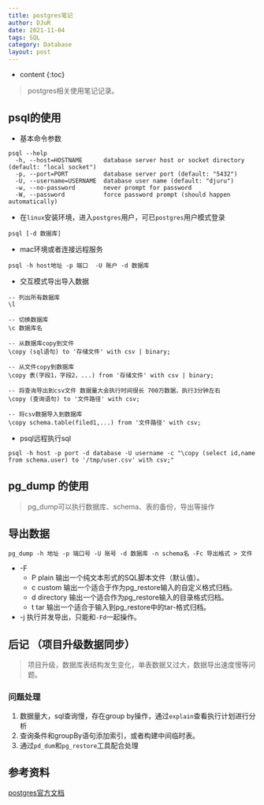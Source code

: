 ```yaml
---
title: postgres笔记
author: DJuR
date: 2021-11-04
tags: SQL
category: Database
layout: post
---
```


* content
{:toc}

> postgres相关使用笔记记录。


<!--more-->

psql的使用
-----------------

* 基本命令参数

```shell
psql --help
  -h, --host=HOSTNAME      database server host or socket directory (default: "local socket")
  -p, --port=PORT          database server port (default: "5432")
  -U, --username=USERNAME  database user name (default: "djuru")
  -w, --no-password        never prompt for password
  -W, --password           force password prompt (should happen automatically)
```


* 在`linux`安装环境，进入`postgres`用户，可已`postgres`用户模式登录

```shell
psql [-d 数据库]
```

* mac环境或者连接远程服务

```shell
psql -h host地址 -p 端口  -U 账户 -d 数据库 
```

* 交互模式导出导入数据

```postgresql
-- 列出所有数据库
\l

-- 切换数据库
\c 数据库名

-- 从数据库copy到文件
\copy (sql语句) to '存储文件' with csv | binary;

-- 从文件copy到数据库
\copy 表(字段1，字段2，...) from '存储文件' with csv | binary;

-- 将查询导出到csv文件 数据量大会执行时间很长 700万数据，执行3分钟左右
\copy (查询语句) to '文件路径' with csv;

-- 将csv数据导入到数据库
\copy schema.table(filed1,...) from '文件路径' with csv;
```

* psql远程执行sql

```shell
psql -h host -p port -d database -U username -c "\copy (select id,name from schema.user) to '/tmp/user.csv' with csv;"
```

pg_dump 的使用
-----------------

> pg_dump可以执行数据库、schema、表的备份，导出等操作
> 

## 导出数据

```shell
pg_dump -h 地址 -p 端口号 -U 账号 -d 数据库 -n schema名 -Fc 导出格式 > 文件
```

* -F
  * P plain
    输出一个纯文本形式的SQL脚本文件（默认值）。
  * c custom
    输出一个适合于作为pg_restore输入的自定义格式归档。
  * d directory
    输出一个适合作为pg_restore输入的目录格式归档。
  * t tar
    输出一个适合于输入到pg_restore中的tar-格式归档。
* -j 
  执行并发导出，只能和`-Fd`一起操作。

  

后记 （项目升级数据同步）
-----------------

> 项目升级，数据库表结构发生变化，单表数据又过大，数据导出速度慢等问题。

### 问题处理
1. 数据量大，sql查询慢，存在group by操作，通过`explain`查看执行计划进行分析
2. 查询条件和groupBy语句添加索引，或者构建中间临时表。
3. 通过`pd_dum`和`pg_restore`工具配合处理

参考资料
-----------------

[postgres官方文档](http://www.postgres.cn/docs/13/reference-client.html)

